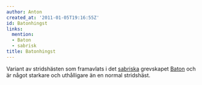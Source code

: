 ```yaml
---
author: Anton
created_at: '2011-01-05T19:16:55Z'
id: Batonhingst
links:
  mention:
  - Baton
  - sabrisk
title: Batonhingst
---
```


Variant av stridshästen som framavlats i det [sabriska] grevskapet [Baton] och är något starkare och
uthålligare än en normal stridshäst.

  [sabriska]: sabrisk
  [Baton]: Baton
